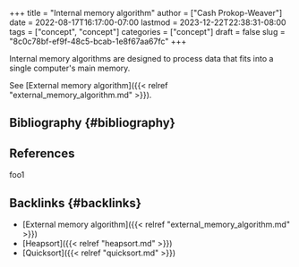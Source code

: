 +++
title = "Internal memory algorithm"
author = ["Cash Prokop-Weaver"]
date = 2022-08-17T16:17:00-07:00
lastmod = 2023-12-22T22:38:31-08:00
tags = ["concept", "concept"]
categories = ["concept"]
draft = false
slug = "8c0c78bf-ef9f-48c5-bcab-1e8f67aa67fc"
+++

Internal memory algorithms are designed to process data that fits into a single computer's main memory.

See [External memory algorithm]({{< relref "external_memory_algorithm.md" >}}).


## Bibliography {#bibliography}

## References

<style>.csl-entry{text-indent: -1.5em; margin-left: 1.5em;}</style><div class="csl-bib-body">
</div>

foo1


## Backlinks {#backlinks}

-   [External memory algorithm]({{< relref "external_memory_algorithm.md" >}})
-   [Heapsort]({{< relref "heapsort.md" >}})
-   [Quicksort]({{< relref "quicksort.md" >}})
